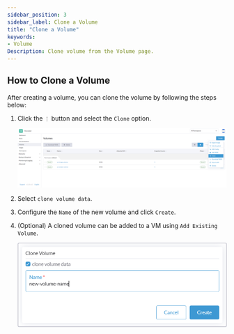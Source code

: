 ```yaml
---
sidebar_position: 3
sidebar_label: Clone a Volume
title: "Clone a Volume"
keywords:
- Volume
Description: Clone volume from the Volume page.
---
```


<head>
  <link rel="canonical" href="https://docs.harvesterhci.io/v1.2/volume/clone-volume"/>
</head>

## How to Clone a Volume

After creating a volume, you can clone the volume by following the steps below:

1. Click the `⋮` button and select the `Clone` option.

    ![clone-volume-1](/img/v1.2/volume/clone-volume-1.png)

1. Select `clone volume data`.
1. Configure the `Name` of the new volume and click `Create`.
1. (Optional) A cloned volume can be added to a VM using `Add Existing Volume`.

    ![clone-volume-2](/img/v1.2/volume/clone-volume-2.png)
